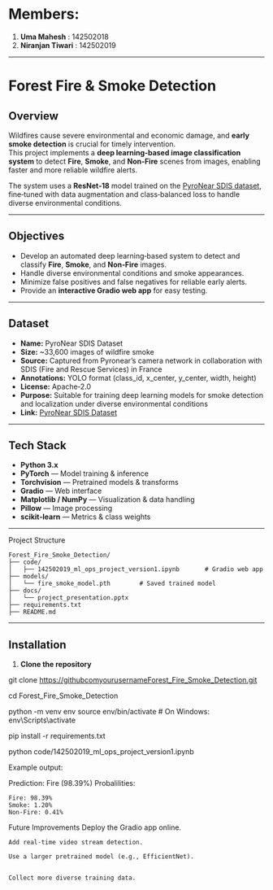 # Members:
  1. **Uma Mahesh** : 142502018
  2. **Niranjan Tiwari** : 142502019

-------------------------------------
# Forest Fire & Smoke Detection

##  Overview
Wildfires cause severe environmental and economic damage, and **early smoke detection** is crucial for timely intervention.  
This project implements a **deep learning‑based image classification system** to detect **Fire**, **Smoke**, and **Non‑Fire** scenes from images, enabling faster and more reliable wildfire alerts.

The system uses a **ResNet‑18** model trained on the [PyroNear SDIS dataset](https://huggingface.co/datasets/pyronear/pyro-sdis), fine‑tuned with data augmentation and class‑balanced loss to handle diverse environmental conditions.

---

##  Objectives
- Develop an automated deep learning‑based system to detect and classify **Fire**, **Smoke**, and **Non‑Fire** images.
- Handle diverse environmental conditions and smoke appearances.
- Minimize false positives and false negatives for reliable early alerts.
- Provide an **interactive Gradio web app** for easy testing.

---

##  Dataset
- **Name:** PyroNear SDIS Dataset  
- **Size:** ~33,600 images of wildfire smoke  
- **Source:** Captured from Pyronear’s camera network in collaboration with SDIS (Fire and Rescue Services) in France  
- **Annotations:** YOLO format (class_id, x_center, y_center, width, height)  
- **License:** Apache‑2.0  
- **Purpose:** Suitable for training deep learning models for smoke detection and localization under diverse environmental conditions  
- **Link:** [PyroNear SDIS Dataset](https://huggingface.co/datasets/pyronear/pyro-sdis)

---

##  Tech Stack
- **Python 3.x**
- **PyTorch** — Model training & inference
- **Torchvision** — Pretrained models & transforms
- **Gradio** — Web interface
- **Matplotlib / NumPy** — Visualization & data handling
- **Pillow** — Image processing
- **scikit‑learn** — Metrics & class weights

---
 Project Structure
```
Forest_Fire_Smoke_Detection/
├── code/
│   ├── 142502019_ml_ops_project_version1.ipynb       # Gradio web app
├── models/
│   └── fire_smoke_model.pth        # Saved trained model
├── docs/
│   └── project_presentation.pptx
├── requirements.txt
├── README.md
```

---

##  Installation
1. **Clone the repository**

git clone https://githubcomyourusernameForest_Fire_Smoke_Detection.git

cd Forest_Fire_Smoke_Detection

python -m venv env
source env/bin/activate   # On Windows: env\Scripts\activate

pip install -r requirements.txt

python code/142502019_ml_ops_project_version1.ipynb


Example output:

Prediction: Fire (98.39%)
Probalilities:

    Fire: 98.39%
    Smoke: 1.20%
    Non‑Fire: 0.41%


Future Improvements
    Deploy the Gradio app online.

    Add real‑time video stream detection.

    Use a larger pretrained model (e.g., EfficientNet).
    

    Collect more diverse training data.
